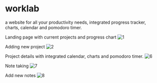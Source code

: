 # worklab
a website for all your productivity needs, integrated progress tracker, charts, calendar and pomodoro timer.

Landing page with current projects and progress chart
![1](https://github.com/Mbar1s/worklab/assets/108489416/3d31593f-a8f1-454a-854e-9de2a594ed59)

Adding new project
![2](https://github.com/Mbar1s/worklab/assets/108489416/dc3699c7-ab18-45ca-bf5f-5b23e09cafc0)

Project details with integrated calendar, charts and pomodoro timer.
![6](https://github.com/Mbar1s/worklab/assets/108489416/b8c26639-3191-44d1-9007-9af89489d803)


Note taking
![7](https://github.com/Mbar1s/worklab/assets/108489416/761ff8c6-5dbf-4246-a94a-2f676185e321)


Add new notes
![8](https://github.com/Mbar1s/worklab/assets/108489416/d561e3d3-cc62-48b9-9063-c3f2087c853c)

